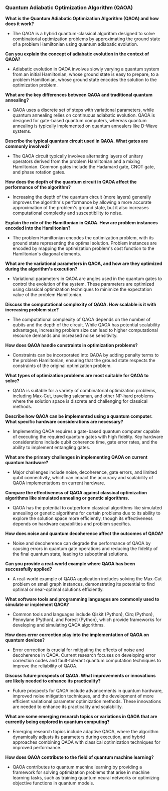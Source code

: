 ### Quantum Adiabatic Optimization Algorithm (QAOA)

**What is the Quantum Adiabatic Optimization Algorithm (QAOA) and how does it work?**
- The QAOA is a hybrid quantum-classical algorithm designed to solve combinatorial optimization problems by approximating the ground state of a problem Hamiltonian using quantum adiabatic evolution.

**Can you explain the concept of adiabatic evolution in the context of QAOA?**
- Adiabatic evolution in QAOA involves slowly varying a quantum system from an initial Hamiltonian, whose ground state is easy to prepare, to a problem Hamiltonian, whose ground state encodes the solution to the optimization problem.

**What are the key differences between QAOA and traditional quantum annealing?**
- QAOA uses a discrete set of steps with variational parameters, while quantum annealing relies on continuous adiabatic evolution. QAOA is designed for gate-based quantum computers, whereas quantum annealing is typically implemented on quantum annealers like D-Wave systems.

**Describe the typical quantum circuit used in QAOA. What gates are commonly involved?**
- The QAOA circuit typically involves alternating layers of unitary operators derived from the problem Hamiltonian and a mixing Hamiltonian. Common gates include the Hadamard gate, CNOT gate, and phase rotation gates.

**How does the depth of the quantum circuit in QAOA affect the performance of the algorithm?**
- Increasing the depth of the quantum circuit (more layers) generally improves the algorithm's performance by allowing a more accurate approximation of the problem's ground state, but it also increases computational complexity and susceptibility to noise.

**Explain the role of the Hamiltonian in QAOA. How are problem instances encoded into the Hamiltonian?**
- The problem Hamiltonian encodes the optimization problem, with its ground state representing the optimal solution. Problem instances are encoded by mapping the optimization problem's cost function to the Hamiltonian's diagonal elements.

**What are the variational parameters in QAOA, and how are they optimized during the algorithm's execution?**
- Variational parameters in QAOA are angles used in the quantum gates to control the evolution of the system. These parameters are optimized using classical optimization techniques to minimize the expectation value of the problem Hamiltonian.

**Discuss the computational complexity of QAOA. How scalable is it with increasing problem size?**
- The computational complexity of QAOA depends on the number of qubits and the depth of the circuit. While QAOA has potential scalability advantages, increasing problem size can lead to higher computational resource demands and increased noise sensitivity.

**How does QAOA handle constraints in optimization problems?**
- Constraints can be incorporated into QAOA by adding penalty terms to the problem Hamiltonian, ensuring that the ground state respects the constraints of the original optimization problem.

**What types of optimization problems are most suitable for QAOA to solve?**
- QAOA is suitable for a variety of combinatorial optimization problems, including Max-Cut, traveling salesman, and other NP-hard problems where the solution space is discrete and challenging for classical methods.

**Describe how QAOA can be implemented using a quantum computer. What specific hardware considerations are necessary?**
- Implementing QAOA requires a gate-based quantum computer capable of executing the required quantum gates with high fidelity. Key hardware considerations include qubit coherence time, gate error rates, and the ability to implement entangling gates.

**What are the primary challenges in implementing QAOA on current quantum hardware?**
- Major challenges include noise, decoherence, gate errors, and limited qubit connectivity, which can impact the accuracy and scalability of QAOA implementations on current hardware.

**Compare the effectiveness of QAOA against classical optimization algorithms like simulated annealing or genetic algorithms.**
- QAOA has the potential to outperform classical algorithms like simulated annealing or genetic algorithms for certain problems due to its ability to explore the solution space more efficiently, though its effectiveness depends on hardware capabilities and problem specifics.

**How does noise and quantum decoherence affect the outcomes of QAOA?**
- Noise and decoherence can degrade the performance of QAOA by causing errors in quantum gate operations and reducing the fidelity of the final quantum state, leading to suboptimal solutions.

**Can you provide a real-world example where QAOA has been successfully applied?**
- A real-world example of QAOA application includes solving the Max-Cut problem on small graph instances, demonstrating its potential to find optimal or near-optimal solutions efficiently.

**What software tools and programming languages are commonly used to simulate or implement QAOA?**
- Common tools and languages include Qiskit (Python), Cirq (Python), Pennylane (Python), and Forest (Python), which provide frameworks for developing and simulating QAOA algorithms.

**How does error correction play into the implementation of QAOA on quantum devices?**
- Error correction is crucial for mitigating the effects of noise and decoherence in QAOA. Current research focuses on developing error correction codes and fault-tolerant quantum computation techniques to improve the reliability of QAOA.

**Discuss future prospects of QAOA. What improvements or innovations are likely needed to enhance its practicality?**
- Future prospects for QAOA include advancements in quantum hardware, improved noise mitigation techniques, and the development of more efficient variational parameter optimization methods. These innovations are needed to enhance its practicality and scalability.

**What are some emerging research topics or variations in QAOA that are currently being explored in quantum computing?**
- Emerging research topics include adaptive QAOA, where the algorithm dynamically adjusts its parameters during execution, and hybrid approaches combining QAOA with classical optimization techniques for improved performance.

**How does QAOA contribute to the field of quantum machine learning?**
- QAOA contributes to quantum machine learning by providing a framework for solving optimization problems that arise in machine learning tasks, such as training quantum neural networks or optimizing objective functions in quantum models.
